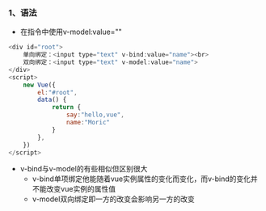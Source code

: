 ### 1、语法
+ 在指令中使用v-model:value=""
```js
<div id="root">
	单向绑定：<input type="text" v-bind:value="name"><br>
	双向绑定：<input type="text" v-model:value="name">
</div>
<script>
	new Vue({
		el:"#root",
		data() {
			return {
				say:"hello,vue",
				name:"Moric"
			}
		},
	})
</script>
```
+ v-bind与v-model的有些相似但区别很大
	+ v-bind单项绑定他能随着vue实例属性的变化而变化，而v-bind的变化并不能改变vue实例的属性值
	+ v-model双向绑定即一方的改变会影响另一方的改变